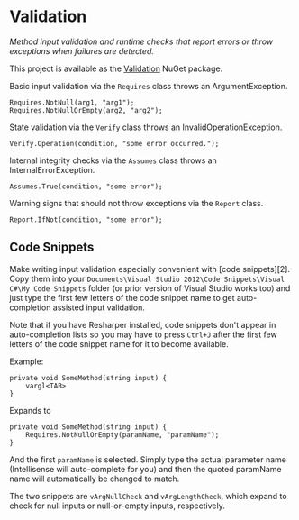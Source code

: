Validation
==========

*Method input validation and runtime checks that report errors or throw
exceptions when failures are detected.*

This project is available as the [Validation][1] NuGet package.

Basic input validation via the `Requires` class throws an ArgumentException.

	Requires.NotNull(arg1, "arg1");
	Requires.NotNullOrEmpty(arg2, "arg2");

State validation via the `Verify` class throws an InvalidOperationException.

	Verify.Operation(condition, "some error occurred.");

Internal integrity checks via the `Assumes` class throws an
InternalErrorException.

	Assumes.True(condition, "some error");

Warning signs that should not throw exceptions via the `Report` class.

	Report.IfNot(condition, "some error");

Code Snippets
-------------

Make writing input validation especially convenient with [code snippets][2].
Copy them into your `Documents\Visual Studio 2012\Code Snippets\Visual C#\My Code Snippets`
folder (or prior version of Visual Studio works too) and just type the first few letters
of the code snippet name to get auto-completion assisted input validation.

Note that if you have Resharper installed, code snippets don't appear in
auto-completion lists so you may have to press `Ctrl+J` after the first few letters
of the code snippet name for it to become available.

Example:

    private void SomeMethod(string input) {
        vargl<TAB>
    }

Expands to

    private void SomeMethod(string input) {
        Requires.NotNullOrEmpty(paramName, "paramName");
    }

And the first `paramName` is selected. Simply type the actual parameter name
(Intellisense will auto-complete for you) and then the quoted paramName name
will automatically be changed to match.

The two snippets are `vArgNullCheck` and `vArgLengthCheck`, which expand to check
for null inputs or null-or-empty inputs, respectively.

[1]: http://nuget.org/packages/Validation "Validation NuGet package"